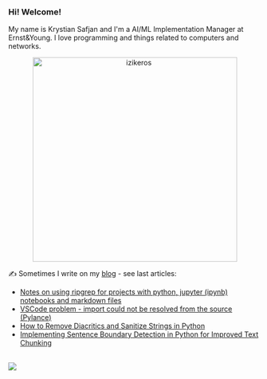 ### Hi! Welcome!

<!-- INTRO -->
<p>My name is Krystian Safjan and I'm a AI/ML Implementation Manager at Ernst&Young. I love programming and things related to computers and networks.</p>

<!-- TECHNOLOGIES AND STATS -->
<center>
<!-- <p><img align="left" src="https://github-readme-stats.vercel.app/api/top-langs?username=izikeros&show_icons=true&locale=en&layout=compact" alt="izikeros" /></p> -->

<p>&nbsp;<img align="center" src="https://github-readme-stats.vercel.app/api?username=izikeros&count_private=true&show_icons=true" alt="izikeros" width="410" /></p>
</center>

<!-- MY WRITINGS -->
✍️ Sometimes I write on my [blog](http://safjan.com) - see last articles:
<!-- BLOG-POST-LIST:START -->
- [Notes on using ripgrep for projects with python, jupyter &lpar;ipynb&rpar; notebooks and markdown files](https://www.safjan.com/notes-on-using-ripgrep-for-projects-with-python-jupyter-ipynb-notebooks-and/)
- [VSCode problem - import could not be resolved from the source &lpar;Pylance&rpar;](https://www.safjan.com/vscode-problem-import-could-not-be-resolved-from-the-source-pylance/)
- [How to Remove Diacritics and Sanitize Strings in Python](https://www.safjan.com/how-to-remove-diacritics-and-sanitize-strings-in-python/)
- [Implementing Sentence Boundary Detection in Python for Improved Text Chunking](https://www.safjan.com/implementing-sentence-boundary-detection-in-python-for-improved-text-chunkin/)
<!-- BLOG-POST-LIST:END -->

<!-- TROPHY -->
<br />
<img src="https://github-profile-trophy.vercel.app/?username=izikeros&theme=nord&no-frame=true&margin-w=10&column=7" />

